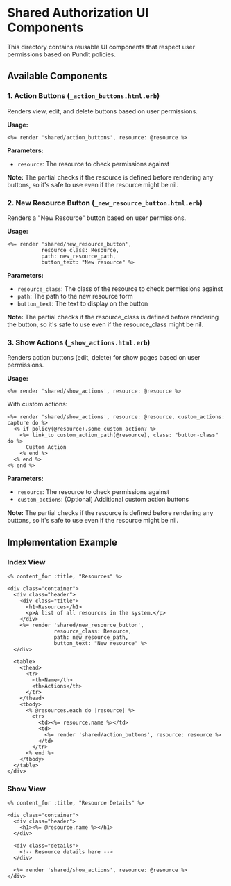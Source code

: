 # Shared Authorization UI Components

This directory contains reusable UI components that respect user permissions based on Pundit policies.

## Available Components

### 1. Action Buttons (`_action_buttons.html.erb`)

Renders view, edit, and delete buttons based on user permissions.

**Usage:**
```erb
<%= render 'shared/action_buttons', resource: @resource %>
```

**Parameters:**
- `resource`: The resource to check permissions against

**Note:** The partial checks if the resource is defined before rendering any buttons, so it's safe to use even if the resource might be nil.

### 2. New Resource Button (`_new_resource_button.html.erb`)

Renders a "New Resource" button based on user permissions.

**Usage:**
```erb
<%= render 'shared/new_resource_button', 
           resource_class: Resource, 
           path: new_resource_path, 
           button_text: "New resource" %>
```

**Parameters:**
- `resource_class`: The class of the resource to check permissions against
- `path`: The path to the new resource form
- `button_text`: The text to display on the button

**Note:** The partial checks if the resource_class is defined before rendering the button, so it's safe to use even if the resource_class might be nil.

### 3. Show Actions (`_show_actions.html.erb`)

Renders action buttons (edit, delete) for show pages based on user permissions.

**Usage:**
```erb
<%= render 'shared/show_actions', resource: @resource %>
```

With custom actions:
```erb
<%= render 'shared/show_actions', resource: @resource, custom_actions: capture do %>
  <% if policy(@resource).some_custom_action? %>
    <%= link_to custom_action_path(@resource), class: "button-class" do %>
      Custom Action
    <% end %>
  <% end %>
<% end %>
```

**Parameters:**
- `resource`: The resource to check permissions against
- `custom_actions`: (Optional) Additional custom action buttons

**Note:** The partial checks if the resource is defined before rendering any buttons, so it's safe to use even if the resource might be nil.

## Implementation Example

### Index View

```erb
<% content_for :title, "Resources" %>

<div class="container">
  <div class="header">
    <div class="title">
      <h1>Resources</h1>
      <p>A list of all resources in the system.</p>
    </div>
    <%= render 'shared/new_resource_button', 
               resource_class: Resource, 
               path: new_resource_path, 
               button_text: "New resource" %>
  </div>

  <table>
    <thead>
      <tr>
        <th>Name</th>
        <th>Actions</th>
      </tr>
    </thead>
    <tbody>
      <% @resources.each do |resource| %>
        <tr>
          <td><%= resource.name %></td>
          <td>
            <%= render 'shared/action_buttons', resource: resource %>
          </td>
        </tr>
      <% end %>
    </tbody>
  </table>
</div>
```

### Show View

```erb
<% content_for :title, "Resource Details" %>

<div class="container">
  <div class="header">
    <h1><%= @resource.name %></h1>
  </div>

  <div class="details">
    <!-- Resource details here -->
  </div>

  <%= render 'shared/show_actions', resource: @resource %>
</div>
``` 